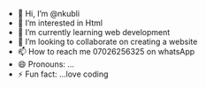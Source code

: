 - 👋 Hi, I’m @nkubli
- 👀 I’m interested in Html
- 🌱 I’m currently learning web development
- 💞️ I’m looking to collaborate on creating a website
- 📫 How to reach me 07026256325 on whatsApp
- 😄 Pronouns: ...
- ⚡ Fun fact: ...love coding

<!---
nkubli/nkubli is a ✨ special ✨ repository because its `README.md` (this file) appears on your GitHub profile.
You can click the Preview link to take a look at your changes.
--->
